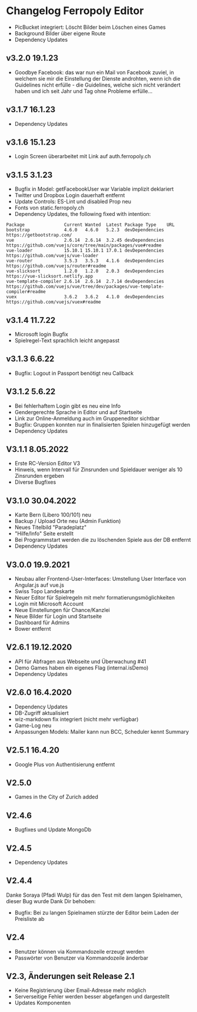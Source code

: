 # Changelog Ferropoly Editor

* PicBucket integriert: Löscht Bilder beim Löschen eines Games
* Background Bilder über eigene Route
* Dependency Updates

## v3.2.0 19.1.23
* Goodbye Facebook: das war nun ein Mail von Facebook zuviel, in welchem sie mir die Einstellung der Dienste
androhten, wenn ich die Guidelines nicht erfülle - die Guidelines, welche sich nicht verändert haben und ich seit 
Jahr und Tag ohne Probleme erfülle...


## v3.1.7 16.1.23
* Dependency Updates

## v3.1.6 15.1.23
* Login Screen überarbeitet mit Link auf auth.ferropoly.ch

## v3.1.5 3.1.23
* Bugfix in Model: getFacebookUser war Variable implizit deklariert
* Twitter und Dropbox Login dauerhaft entfernt
* Update Controls: ES-Lint und disabled Prop neu
* Fonts von static.ferropoly.ch 
* Dependency Updates, the following fixed with intention:
```
Package               Current Wanted  Latest Package Type    URL                                                                        
bootstrap             4.6.0   4.6.0   5.2.3  devDependencies https://getbootstrap.com/                                                  
vue                   2.6.14  2.6.14  3.2.45 devDependencies https://github.com/vuejs/core/tree/main/packages/vue#readme                
vue-loader            15.10.1 15.10.1 17.0.1 devDependencies https://github.com/vuejs/vue-loader                                        
vue-router            3.5.3   3.5.3   4.1.6  devDependencies https://github.com/vuejs/router#readme                                     
vue-slicksort         1.2.0   1.2.0   2.0.3  devDependencies https://vue-slicksort.netlify.app                                          
vue-template-compiler 2.6.14  2.6.14  2.7.14 devDependencies https://github.com/vuejs/vue/tree/dev/packages/vue-template-compiler#readme
vuex                  3.6.2   3.6.2   4.1.0  devDependencies https://github.com/vuejs/vuex#readme   
```

## v3.1.4 11.7.22
* Microsoft login Bugfix
* Spielregel-Text sprachlich leicht angepasst

## v3.1.3 6.6.22
* Bugfix: Logout in Passport benötigt neu Callback

## V3.1.2 5.6.22
* Bei fehlerhaftem Login gibt es neu eine Info
* Gendergerechte Sprache in Editor und auf Startseite
* Link zur Online-Anmeldung auch im Gruppeneditor sichtbar
* Bugfix: Gruppen konnten nur in finalisierten Spielen hinzugefügt werden
* Dependency Updates

## V3.1.1 8.05.2022
* Erste RC-Version Editor V3
* Hinweis, wenn Intervall für Zinsrunden und Spieldauer weniger als 10 Zinsrunden ergeben
* Diverse Bugfixes

## V3.1.0 30.04.2022
* Karte Bern (Libero 100/101) neu
* Backup / Upload Orte neu (Admin Funktion)
* Neues Titelbild "Paradeplatz"
* "Hilfe/Info" Seite erstellt
* Bei Programmstart werden die zu löschenden Spiele aus der DB entfernt
* Dependency Updates

## V3.0.0 19.9.2021
* Neubau aller Frontend-User-Interfaces: Umstellung User Interface von Angular.js auf vue.js
* Swiss Topo Landeskarte
* Neuer Editor für Spielregeln mit mehr formatierungsmöglichkeiten
* Login mit Microsoft Account 
* Neue Einstellungen für Chance/Kanzlei 
* Neue Bilder für Login und Startseite
* Dashboard für Admins
* Bower entfernt

## V2.6.1 19.12.2020
* API für Abfragen aus Webseite und Überwachung #41
* Demo Games haben ein eigenes Flag (internal.isDemo)
* Dependency Updates

## V2.6.0 16.4.2020
* Dependency Updates
* DB-Zugriff aktualisiert
* wiz-markdown fix integriert (nicht mehr verfügbar)
* Game-Log neu
* Anpassungen Models: Mailer kann nun BCC, Scheduler kennt Summary

## V2.5.1 16.4.20
* Google Plus von Authentisierung entfernt


## V2.5.0
* Games in the City of Zurich added

## V2.4.6
* Bugfixes und Update MongoDb

## V2.4.5
* Dependency Updates

## V2.4.4
Danke Soraya (Pfadi Wulp) für das den Test mit dem langen Spielnamen, dieser Bug wurde Dank Dir behoben:
* Bugfix: Bei zu langen Spielnamen stürzte der Editor beim Laden der Preisliste ab


## V2.4
* Benutzer können via Kommandozeile erzeugt werden
* Passwörter von Benutzer via Kommandozeile änderbar

## V2.3, Änderungen seit Release 2.1
* Keine Registrierung über Email-Adresse mehr möglich
* Serverseitige Fehler werden besser abgefangen und dargestellt
* Updates Komponenten
